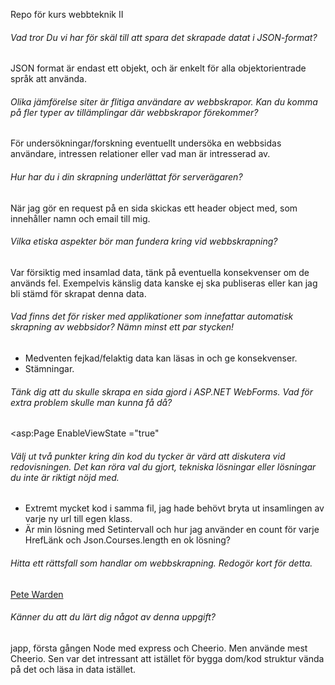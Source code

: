Repo för kurs webbteknik II

###### Vad tror Du vi har för skäl till att spara det skrapade datat i JSON-format?

JSON format är endast ett objekt, och är enkelt för alla objektorientrade språk att använda.

###### Olika jämförelse siter är flitiga användare av webbskrapor. Kan du komma på fler typer av tillämplingar där webbskrapor förekommer?
 
 För undersökningar/forskning eventuellt undersöka en webbsidas användare, intressen relationer eller vad man är
 intresserad av.

###### Hur har du i din skrapning underlättat för serverägaren?
 
 När jag gör en request på en sida skickas ett header object med, som innehåller namn och email till mig.
 
###### Vilka etiska aspekter bör man fundera kring vid webbskrapning?
 
 Var försiktig med insamlad data, tänk på eventuella konsekvenser om de används fel. Exempelvis känslig data kanske ej ska publiseras eller kan jag bli stämd för skrapat denna data.

###### Vad finns det för risker med applikationer som innefattar automatisk skrapning av webbsidor? Nämn minst ett par stycken!
 
 * Medventen fejkad/felaktig data kan läsas in och ge konsekvenser.
 * Stämningar.

###### Tänk dig att du skulle skrapa en sida gjord i ASP.NET WebForms. Vad för extra problem skulle man kunna få då?
 
 <asp:Page EnableViewState ="true"

###### Välj ut två punkter kring din kod du tycker är värd att diskutera vid redovisningen. Det kan röra val du gjort, tekniska lösningar eller lösningar du inte är riktigt nöjd med.
 
 * Extremt mycket kod i samma fil, jag hade behövt bryta ut insamlingen av varje ny url till egen klass.
 * Är min lösning med Setintervall och hur jag använder en count för varje HrefLänk och Json.Courses.length en ok lösning?

###### Hitta ett rättsfall som handlar om webbskrapning. Redogör kort för detta.
 
 [Pete Warden](https://github.com/SheriefBadran/1DV449_sb222rf/blob/master/laboration1/reflection_lab1.md#r%C3%A4ttsfall)

###### Känner du att du lärt dig något av denna uppgift?
 
 japp, första gången Node med express och Cheerio. Men använde mest Cheerio. Sen var det intressant att istället
 för bygga dom/kod struktur vända på det och läsa in data istället.
